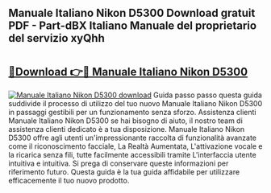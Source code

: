 ## Manuale Italiano Nikon D5300 Download gratuit PDF - Part-dBX Italiano Manuale del proprietario del servizio xyQhh

# <h2><a href="http://dfbmum.blite.top/?on=Manuale+Italiano+Nikon+D5300">🔗Download 👉🔴 Manuale Italiano Nikon D5300</a></h2>

[![Manuale Italiano Nikon D5300 download](https://i.imgur.com/lujVjoI.png)](http://dfbmum.blite.top/?on=Manuale+Italiano+Nikon+D5300)
Guida passo passo questa guida suddivide il processo di utilizzo del tuo nuovo Manuale Italiano Nikon D5300 in passaggi gestibili per un funzionamento senza sforzo. Assistenza clienti Manuale Italiano Nikon D5300 se hai bisogno di aiuto, il nostro team di assistenza clienti dedicato è a tua disposizione. Manuale Italiano Nikon D5300 offre agli utenti un'impressionante raccolta di funzionalità avanzate come il riconoscimento facciale, La Realtà Aumentata, L'attivazione vocale e la ricarica senza fili, tutte facilmente accessibili tramite L'interfaccia utente intuitiva e intuitiva. Si prega di conservare queste informazioni per riferimento futuro. Questa guida è la tua guida affidabile per utilizzare efficacemente il tuo nuovo prodotto.
